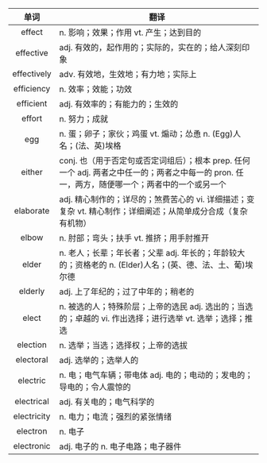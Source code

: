 |单词|翻译  |
|:--:|--| 
|	effect  		|		n. 影响；效果；作用 vt. 产生；达到目的	|		
|	effective  		|		adj. 有效的，起作用的；实际的，实在的；给人深刻印象	|		
|	effectively  		|		adv. 有效地，生效地；有力地；实际上	|		
|	efficiency  		|		n. 效率；效能；功效	|		
|	efficient  		|		adj. 有效率的；有能力的；生效的	|		
|	effort  		|		n. 努力；成就	|		
|	egg  		|		n. 蛋；卵子；家伙；鸡蛋 vt. 煽动；怂恿 n. (Egg)人名；(法、英)埃格	|		
|	either  		|		conj. 也（用于否定句或否定词组后）；根本 prep. 任何一个 adj. 两者之中任一的；两者之中每一的 pron. 任一，两方，随便哪一个；两者中的一个或另一个	|		
|	elaborate  		|		adj. 精心制作的；详尽的；煞费苦心的 vi. 详细描述；变复杂 vt. 精心制作；详细阐述；从简单成分合成（复杂有机物）	|		
|	elbow  		|		n. 肘部；弯头；扶手 vt. 推挤；用手肘推开	|		
|	elder  		|		n. 老人；长辈；年长者；父辈 adj. 年长的；年龄较大的；资格老的 n. (Elder)人名；(英、德、法、土、葡)埃尔德	|		
|	elderly  		|		adj. 上了年纪的；过了中年的；稍老的	|		
|	elect  		|		n. 被选的人；特殊阶层；上帝的选民 adj. 选出的；当选的；卓越的 vi. 作出选择；进行选举 vt. 选举；选择；推选	|		
|	election  		|		n. 选举；当选；选择权；上帝的选拔	|		
|	electoral  		|		adj. 选举的；选举人的	|		
|	electric  		|		n. 电；电气车辆；带电体 adj. 电的；电动的；发电的；导电的；令人震惊的	|		
|	electrical  		|		adj. 有关电的；电气科学的	|		
|	electricity  		|		n. 电力；电流；强烈的紧张情绪	|		
|	electron  		|		n. 电子	|		
|	electronic  		|		adj. 电子的 n. 电子电路；电子器件	|		
